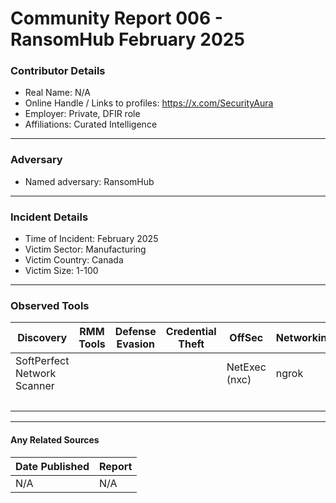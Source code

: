 # Community Report 006 - RansomHub February 2025

### Contributor Details

- Real Name: N/A
- Online Handle / Links to profiles: https://x.com/SecurityAura
- Employer: Private, DFIR role
- Affiliations: Curated Intelligence

---
### Adversary

- Named adversary: RansomHub

---
### Incident Details

- Time of Incident: February 2025
- Victim Sector: Manufacturing
- Victim Country: Canada
- Victim Size: 1-100

---
### Observed Tools
 
| Discovery | RMM Tools | Defense Evasion | Credential Theft | OffSec | Networking | LOLBAS | Exfiltration |
|---|---|---|---|---|---|---|---|
| SoftPerfect Network Scanner |  |  |  | NetExec (nxc) | ngrok | WMIC | WinSCP |
| |  |  |  |  |  | PsExec | rclone |
---
#### Any Related Sources

| Date Published | Report |
|---|---|
| N/A | N/A |
